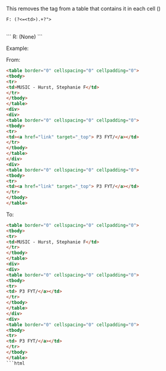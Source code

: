 This removes the <a> tag from a table that contains it in each cell (<td>)
```
F: (?<=<td>).+?">
```
<br>
```
R: (None)
```

Example:

From:
```html
<table border="0" cellspacing="0" cellpadding="0">
<tbody>
<tr>
<td>MUSIC - Hurst, Stephanie F</td>
</tr>
</tbody>
</table>
<div>
<div>
<table border="0" cellspacing="0" cellpadding="0">
<tbody>
<tr>
<td><a href="link" target="_top"> P3 FYT/</a></td>
</tr>
</tbody>
</table>
</div>
<div>
<table border="0" cellspacing="0" cellpadding="0">
<tbody>
<tr>
<td><a href="link" target="_top"> P3 FYT/</a></td>
</tr>
</tbody>
</table>
```

To:
```html
<table border="0" cellspacing="0" cellpadding="0">
<tbody>
<tr>
<td>MUSIC - Hurst, Stephanie F</td>
</tr>
</tbody>
</table>
<div>
<div>
<table border="0" cellspacing="0" cellpadding="0">
<tbody>
<tr>
<td> P3 FYT/</a></td>
</tr>
</tbody>
</table>
</div>
<div>
<table border="0" cellspacing="0" cellpadding="0">
<tbody>
<tr>
<td> P3 FYT/</a></td>
</tr>
</tbody>
</table>
```html

